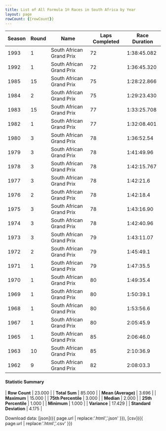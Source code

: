 ```yaml
---
title: List of All Formula 1® Races in South Africa by Year
layout: page
rowCount: {{rowCount}}
---
```


| Season | Round | Name | Laps Completed | Race Duration |
|--|--|--|--|--|
| 1993 | 1 | South African Grand Prix | 72 | 1:38:45.082 |
| 1992 | 1 | South African Grand Prix | 72 | 1:36:45.320 |
| 1985 | 15 | South African Grand Prix | 75 | 1:28:22.866 |
| 1984 | 2 | South African Grand Prix | 75 | 1:29:23.430 |
| 1983 | 15 | South African Grand Prix | 77 | 1:33:25.708 |
| 1982 | 1 | South African Grand Prix | 77 | 1:32:08.401 |
| 1980 | 3 | South African Grand Prix | 78 | 1:36:52.54 |
| 1979 | 3 | South African Grand Prix | 78 | 1:41:49.96 |
| 1978 | 3 | South African Grand Prix | 78 | 1:42:15.767 |
| 1977 | 3 | South African Grand Prix | 78 | 1:42:21.6 |
| 1976 | 2 | South African Grand Prix | 78 | 1:42:18.4 |
| 1975 | 3 | South African Grand Prix | 78 | 1:43:16.90 |
| 1974 | 3 | South African Grand Prix | 78 | 1:42:40.96 |
| 1973 | 3 | South African Grand Prix | 79 | 1:43:11.07 |
| 1972 | 2 | South African Grand Prix | 79 | 1:45:49.1 |
| 1971 | 1 | South African Grand Prix | 79 | 1:47:35.5 |
| 1970 | 1 | South African Grand Prix | 80 | 1:49:35.4 |
| 1969 | 1 | South African Grand Prix | 80 | 1:50:39.1 |
| 1968 | 1 | South African Grand Prix | 80 | 1:53:56.6 |
| 1967 | 1 | South African Grand Prix | 80 | 2:05:45.9 |
| 1965 | 1 | South African Grand Prix | 85 | 2:06:46.0 |
| 1963 | 10 | South African Grand Prix | 85 | 2:10:36.9 |
| 1962 | 9 | South African Grand Prix | 82 | 2:08:03.3 |

#### Statistic Summary

| **Row Count** | 23.000 |
| **Total Sum** | 85.000 |
| **Mean (Average)** | 3.696 |
| **Maximum** | 15.000 |
| **75th Percentile** | 3.000 |
| **Median** | 2.000 |
| **25th Percentile** | 1.000 |
| **Minimum** | 1.000 |
| **Variance** | 17.429 |
| **Standard Deviation** | 4.175 |

Download data: [json]({{ page.url | replace:'.html','.json' }}), [csv]({{ page.url | replace:'.html','.csv' }})
